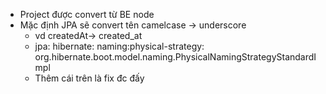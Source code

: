 - Project được convert từ BE node
- Mặc định JPA sẽ convert tên camelcase -> underscore
  + vd  createdAt-> created_at
  +   jpa:
          hibernate:
              naming:physical-strategy: org.hibernate.boot.model.naming.PhysicalNamingStrategyStandardImpl
  + Thêm cái trên là fix đc đấy